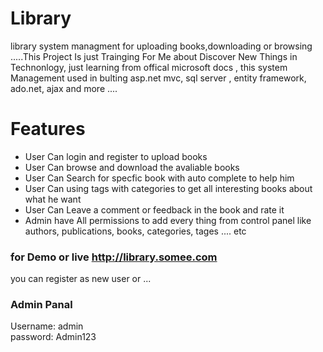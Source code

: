 # Library
library system managment for uploading books,downloading or browsing 
.....This Project Is just Trainging For Me about Discover New Things in Technonlogy,
just learning from offical microsoft docs ,
this system Management used in bulting asp.net mvc, sql server , entity framework, ado.net, ajax and more ....


# Features
* User Can login and register to upload books
* User Can browse and download the avaliable books
* User Can Search for specfic book with auto complete to help him
* User Can using tags with categories to get all interesting books about what he want
* User Can Leave a comment or feedback in the book and rate it
* Admin have All permissions to add every thing from control panel like authors, publications, books, categories, tages .... etc


### for Demo or live http://library.somee.com 
you can register as new user or ...

### Admin Panal <br/>
Username: admin <br/>
password: Admin123
